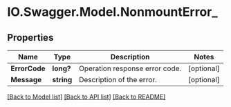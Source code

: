 # IO.Swagger.Model.NonmountError_
## Properties

Name | Type | Description | Notes
------------ | ------------- | ------------- | -------------
**ErrorCode** | **long?** | Operation response error code. | [optional] 
**Message** | **string** | Description of the error. | [optional] 

[[Back to Model list]](../README.md#documentation-for-models) [[Back to API list]](../README.md#documentation-for-api-endpoints) [[Back to README]](../README.md)

